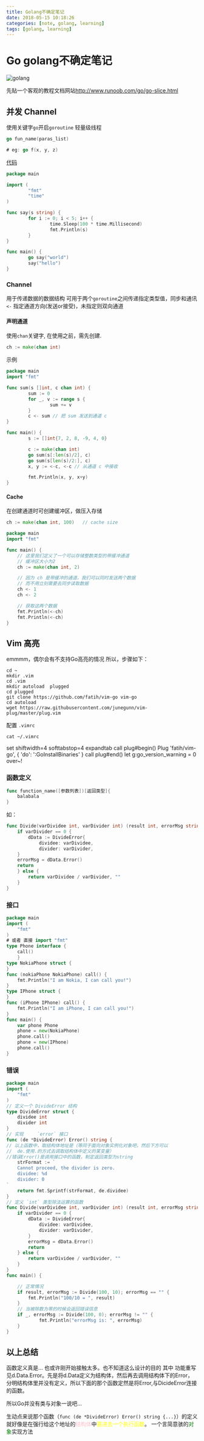 ```yaml
---
title: Golang不确定笔记
date: 2018-05-15 10:18:26
categories: [note, golang, learning]
tags: [golang, learning]
---
```

# Go golang不确定笔记
![golang](https://wallpapercave.com/wp/wp7041189.jpg "tmp")

先贴一个客观的教程文档网站<http://www.runoob.com/go/go-slice.html>

## 并发 Channel
使用关键字`go`开启`goroutine`
轻量级线程
```go
go fun_name(paras_list)

# eg: go f(x, y, z)
```
[代码](https://www.runoob.com/go/go-concurrent.html)
```go
package main

import (
        "fmt"
        "time"
)

func say(s string) {
        for i := 0; i < 5; i++ {
                time.Sleep(100 * time.Millisecond)
                fmt.Println(s)
        }
}

func main() {
        go say("world")
        say("hello")
}
```
### Channel
用于传递数据的数据结构
可用于两个`goroutine`之间传递指定类型值，同步和通讯
`<-` 指定通道方向(发送or接受)，未指定则双向通道

#### 声明通道
使用`chan`关键字, 在使用之前，需先创建.
```go
ch := make(chan int)
```
示例
```go
package main
import "fmt"

func sum(s []int, c chan int) {
        sum := 0
        for _, v := range s {
                sum += v
        }
        c <- sum // 把 sum 发送到通道 c
}

func main() {
        s := []int{7, 2, 8, -9, 4, 0}

        c := make(chan int)
        go sum(s[:len(s)/2], c)
        go sum(s[len(s)/2:], c)
        x, y := <-c, <-c // 从通道 c 中接收

        fmt.Println(x, y, x+y)
}
```
#### Cache
在创建通道时可创建缓冲区，做压入存储
```go
ch := make(chan int, 100)   // cache size
```
```go
package main
import "fmt"

func main() {
    // 这里我们定义了一个可以存储整数类型的带缓冲通道
    // 缓冲区大小为2
    ch := make(chan int, 2)

    // 因为 ch 是带缓冲的通道，我们可以同时发送两个数据
    // 而不用立刻需要去同步读取数据
    ch <- 1
    ch <- 2

    // 获取这两个数据
    fmt.Println(<-ch)
    fmt.Println(<-ch)
}
```


## Vim 高亮
emmmm，偶尔会有不支持Go高亮的情况
所以，步骤如下：
```shell
cd ~
mkdir .vim
cd .vim
mkdir autoload  plugged
cd plugged
git clone https://github.com/fatih/vim-go vim-go
cd autoload
wget https://raw.githubusercontent.com/junegunn/vim-plug/master/plug.vim
```
配置 `.vimrc`
```
cat ~/.vimrc
```
set shiftwidth=4 softtabstop=4 expandtab
call plug#begin()
Plug 'fatih/vim-go', { 'do': ':GoInstallBinaries' }
call plug#end()
let g:go_version_warning = 0
over~!

### 函数定义
```go
func function_name([参数列表])[返回类型]{
    balabala
}
```
如：
```go
func Divide(varDividee int, varDivider int) (result int, errorMsg string) {
    if varDivider == 0 {
        dData := DivideError{
            dividee: varDividee,
            divider: varDivider,
    }
    errorMsg = dData.Error()
    return
    } else {
        return varDividee / varDivider, ""
    }
}
```
### 接口
```go
package main
import (
    "fmt"
)
# 或者 直接 import "fmt"
type Phone interface {
    call()
    }
type NokiaPhone struct {
}
func (nokiaPhone NokiaPhone) call() {
    fmt.Println("I am Nokia, I can call you!")
}
type IPhone struct {
}
func (iPhone IPhone) call() {
    fmt.Println("I am iPhone, I can call you!")
}
func main() {
    var phone Phone
    phone = new(NokiaPhone)
    phone.call()
    phone = new(IPhone)
    phone.call()
}
```
### 错误
```go
package main
import (
    "fmt"
)
// 定义一个 DivideError 结构
type DivideError struct {
    dividee int
    divider int
}
// 实现     `error` 接口
func (de *DivideError) Error() string {
// 以上函数中，取结构体地址是（等同于面向对象实例化对象吧，然后下方可以
//  de.使用.的方式去调取结构体中定义的某变量）
//错误Error()是调用接口中的函数，制定返回类型为string
    strFormat := `
    Cannot proceed, the divider is zero.
    dividee: %d
    divider: 0
`
    return fmt.Sprintf(strFormat, de.dividee)
}
// 定义 `int` 类型除法运算的函数
func Divide(varDividee int, varDivider int) (result int, errorMsg string) {
    if varDivider == 0 {
        dData := DivideError{
            dividee: varDividee,
            divider: varDivider,
        }
        errorMsg = dData.Error()
        return
    } else {
        return varDividee / varDivider, ""
    }
}
func main() {

    // 正常情况
    if result, errorMsg := Divide(100, 10); errorMsg == "" {
        fmt.Println("100/10 = ", result)
    }
    // 当被除数为零的时候会返回错误信息
    if _, errorMsg := Divide(100, 0); errorMsg != "" {
            fmt.Println("errorMsg is: ", errorMsg)  
    }
}
```

## 以上总结
函数定义真是…   也或许刚开始接触太多。也不知道这么设计的目的
其中 功能重写见d.Data.Error。先是将d.Data定义为结构体，然后再去调用结构体下的Error，分明结构体里并没有定义，所以下面的那个函数定然是将Error,与DicideError连接的函数。 

所以Go并没有类与对象一说吧… 

生动点来说那个函数（`func (de *DivideError) Error() string {...}`）的定义就好像是在强行给这个地址的<font color=pink>结构体</font>中<font color=yellow>塞进去一个执行函数</font>。 一个言简意骇的<font color=green>对象</font>实现方法
